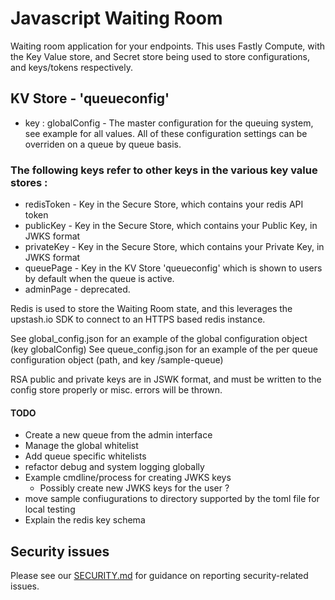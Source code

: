 # Javascript Waiting Room

Waiting room application for your endpoints. This uses Fastly Compute, with the Key Value store, and Secret store being used
to store configurations, and keys/tokens respectively.

## KV Store - 'queueconfig'

+ key : globalConfig - The master configuration for the queuing system, see example for all values. All of these configuration settings
                       can be overriden on a queue by queue basis.
### The following keys refer to other keys in the various key value stores :
- redisToken - Key in the Secure Store, which contains your redis API token
- publicKey  - Key in the Secure Store, which contains your Public Key, in JWKS format
- privateKey - Key in the Secure Store, which contains your Private Key, in JWKS format
- queuePage  - Key in the KV Store 'queueconfig' which is shown to users by default when the queue is active.
- adminPage  - deprecated.
                           

Redis is used to store the Waiting Room state, and this leverages the upstash.io SDK to connect to an HTTPS based redis instance.

See global_config.json for an example of the global configuration object (key globalConfig)
See queue_config.json for an example of the per queue configuration object (path, and key /sample-queue)

RSA public and private keys are in JSWK format, and must be written to the config store properly or misc. errors will be thrown.

#### TODO
- Create a new queue from the admin interface
- Manage the global whitelist
- Add queue specific whitelists
- refactor debug and system logging globally
- Example cmdline/process for creating JWKS keys
  - Possibly create new JWKS keys for the user ?
- move sample confiugurations to directory supported by the toml file for local testing
- Explain the redis key schema

## Security issues

Please see our [SECURITY.md](SECURITY.md) for guidance on reporting security-related issues.
